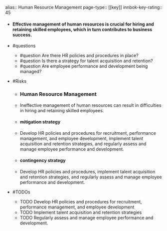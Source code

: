 alias:: Human Resource Management
page-type:: [[key]]
innbok-key-rating:: 45
- #### Effective management of human resources is crucial for hiring and retaining skilled employees, which in turn contributes to business success.
- #questions
  - #question Are there HR policies and procedures in place?
  - #question Is there a strategy for talent acquisition and retention?
  - #question Are employee performance and development being managed?
- #Risks

  - ### Human Resource Management
  - Ineffective management of human resources can result in difficulties in hiring and retaining skilled employees.
  - #### mitigation strategy
  - Develop HR policies and procedures for recruitment, performance management, and employee development, implement talent acquisition and retention strategies, and regularly assess and manage employee performance and development.
  - #### contingency strategy
  - Develop HR policies and procedures, implement talent acquisition and retention strategies, and regularly assess and manage employee performance and development.
- #TODOs
  - TODO Develop HR policies and procedures for recruitment, performance management, and employee development
  - TODO  Implement talent acquisition and retention strategies
  - TODO  Regularly assess and manage employee performance and development.


